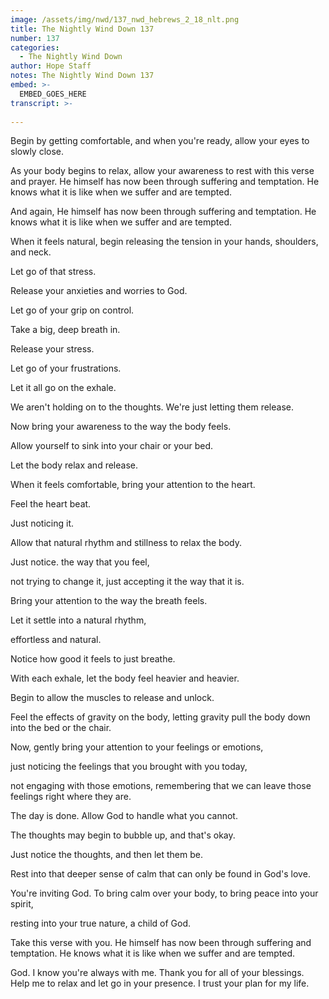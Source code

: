 ```yaml
---
image: /assets/img/nwd/137_nwd_hebrews_2_18_nlt.png
title: The Nightly Wind Down 137
number: 137
categories:
  - The Nightly Wind Down
author: Hope Staff
notes: The Nightly Wind Down 137
embed: >-
  EMBED_GOES_HERE
transcript: >-
  
---
```

Begin by getting comfortable, and when you're ready, allow your eyes to slowly close.

As your body begins to relax, allow your awareness to rest with this verse and prayer. He himself has now been through suffering and temptation. He knows what it is like when we suffer and are tempted.

And again, He himself has now been through suffering and temptation. He knows what it is like when we suffer and are tempted.

When it feels natural, begin releasing the tension in your hands, shoulders, and neck.

Let go of that stress.

Release your anxieties and worries to God.

Let go of your grip on control.

Take a big, deep breath in.

Release your stress.

Let go of your frustrations.

Let it all go on the exhale.

We aren't holding on to the thoughts. We're just letting them release.

Now bring your awareness to the way the body feels.

Allow yourself to sink into your chair or your bed.

Let the body relax and release.

When it feels comfortable, bring your attention to the heart.

Feel the heart beat.

Just noticing it.

Allow that natural rhythm and stillness to relax the body.

Just notice. the way that you feel,

not trying to change it, just accepting it the way that it is.

Bring your attention to the way the breath feels.

Let it settle into a natural rhythm,

effortless and natural.

Notice how good it feels to just breathe.

With each exhale, let the body feel heavier and heavier.

Begin to allow the muscles to release and unlock.

Feel the effects of gravity on the body, letting gravity pull the body down into the bed or the chair.

Now, gently bring your attention to your feelings or emotions,

just noticing the feelings that you brought with you today,

not engaging with those emotions, remembering that we can leave those feelings right where they are.

The day is done. Allow God to handle what you cannot.

The thoughts may begin to bubble up, and that's okay.

Just notice the thoughts, and then let them be.

Rest into that deeper sense of calm that can only be found in God's love.

You're inviting God. To bring calm over your body, to bring peace into your spirit,

resting into your true nature, a child of God.

Take this verse with you. He himself has now been through suffering and temptation. He knows what it is like when we suffer and are tempted.

God. I know you're always with me. Thank you for all of your blessings. Help me to relax and let go in your presence. I trust your plan for my life.

